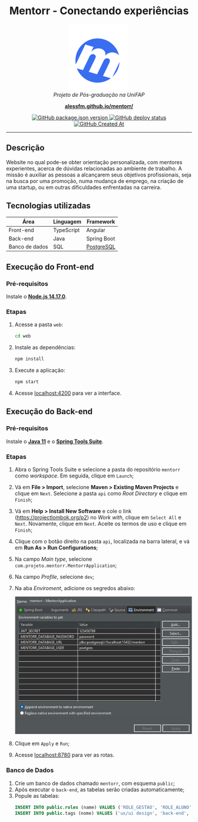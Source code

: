 <h1 align="center">Mentorr - Conectando experiências</h1>

<p align="center">
  <img src="https://raw.githubusercontent.com/alessfm/mentorr/main/web/src/assets/images/logo-m.svg" width="160px" alt="Logo do Mentorr">
  <br>
  <em>Projeto de Pós-graduação na UniFAP</em>
</p>

<p align="center">
  <a href="https://alessfm.github.io/mentorr/"><strong>alessfm.github.io/mentorr/</strong></a>
</p>

<p align="center">
  <a href="https://www.npmjs.com/@angular/core">
    <img alt="GitHub package.json version" src="https://img.shields.io/github/package-json/v/alessfm/mentorr?filename=web%2Fpackage.json&style=flat-square&label=release&labelColor=2f363d&color=396ef1">
  </a>
  <a href="https://github.com/alessfm/mentorr/actions/workflows/deploy.yml">
    <img alt="GitHub deploy status" src="https://github.com/alessfm/mentorr/actions/workflows/deploy.yml/badge.svg">
  </a>
  <a href="https://www.npmjs.com/@angular/core">
    <img alt="GitHub Created At" src="https://img.shields.io/github/created-at/alessfm/mentorr?style=flat-square&labelColor=2f363d&color=396ef1">
  </a>
</p>

<hr>

## Descrição
Website no qual pode-se obter orientação personalizada, com mentores experientes, acerca de dúvidas relacionadas ao ambiente de trabalho.
A missão é auxiliar as pessoas a alcançarem seus objetivos profissionais, seja na busca por uma promoção, numa mudança de emprego, na criação de uma startup, ou em outras dificuldades enfrentadas na carreira.

## Tecnologias utilizadas

| Área            | Linguagem        | Framework                   |
|-----------------|------------------|-----------------------------|
| Front-end       | TypeScript       | Angular                     |
| Back-end        | Java             | Spring Boot                 |
| Banco de dados  | SQL              | [PostgreSQL][postgresql]    |

## Execução do Front-end

### Pré-requisitos
Instale o [**Node.js 14.17.0**][node].

### Etapas
1. Acesse a pasta `web`:
    ```bash
    cd web
    ```

2. Instale as dependências:
    ```bash
    npm install
    ```

3. Execute a aplicação:
    ```bash
    npm start
    ```

4. Acesse [localhost:4200](http://localhost:4200/) para ver a interface.

## Execução do Back-end

### Pré-requisitos
Instale o [**Java 11**][java] e o [**Spring Tools Suite**][spring].

### Etapas
1. Abra o Spring Tools Suite e selecione a pasta do repositório `mentorr` como _workspace_. Em seguida, clique em `Launch`;
2. Vá em **File > Import**, selecione **Maven > Existing Maven Projects** e clique em `Next`. Selecione a pasta `api` como _Root Directory_ e clique em `Finish`;
3. Vá em **Help > Install New Software** e cole o link (https://projectlombok.org/p2) no _Work with_, clique em `Select All` e `Next`. Novamente, clique em `Next`. Aceite os termos de uso e clique em `Finish`;
4. Clique com o botão direito na pasta `api`, localizada na barra lateral, e vá em **Run As > Run Configurations**;
5. Na campo _Main type_, selecione `com.projeto.mentorr.MentorrApplication`;
6. Na campo _Profile_, selecione `dev`;
7. Na aba _Enviroment_, adicione os segredos abaixo:

    ![print_segredos](image.png)

8. Clique em `Apply` e `Run`;
9. Acesse [localhost:8780](http://localhost:8780/swagger-ui/index.html) para ver as rotas.

### Banco de Dados

1. Crie um banco de dados chamado `mentorr`, com esquema `public`;
2. Após executar o `back-end`, as tabelas serão criadas automaticamente;
2. Popule as tabelas:
    ```sql
    INSERT INTO public.roles (name) VALUES ('ROLE_GESTAO', 'ROLE_ALUNO', 'ROLE_MENTOR');
    INSERT INTO public.tags (nome) VALUES ('ux/ui design', 'back-end', 'front-end', 'devops', 'agile');
    ```

[postgresql]: https://sbp.enterprisedb.com/getfile.jsp?fileid=1259097
[node]: https://nodejs.org/pt/download
[java]: https://www.oracle.com/java/technologies/downloads/#java11-windows
[spring]: https://spring.io/tools
